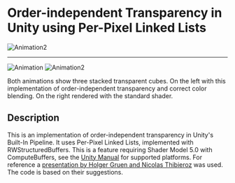 # Order-independent Transparency in Unity using Per-Pixel Linked Lists

![Animation2](https://user-images.githubusercontent.com/18415215/139141230-207014ab-57eb-4591-9c90-d8c17db93a30.gif)

---------------

![Animation](https://user-images.githubusercontent.com/18415215/139123916-2dce99a6-aefe-437a-9caf-cb105015e654.gif)
![Animation2](https://user-images.githubusercontent.com/18415215/139123918-600efbe8-96ab-475e-be68-51e2e026d434.gif)

Both animations show three stacked transparent cubes. On the left with this implementation of order-independent transparency and correct color blending. On the right rendered with the standard shader.

## Description

This is an implementation of order-independent transparency in Unity's Built-In Pipeline. It uses Per-Pixel Linked Lists, implemented with RWStructuredBuffers.
This is a feature requiring Shader Model 5.0 with ComputeBuffers, see the [Unity Manual](https://docs.unity3d.com/Manual/SL-ShaderCompileTargets.html) for supported platforms.
For reference a [presentation by Holger Gruen and Nicolas Thibieroz](https://de.slideshare.net/hgruen/oit-and-indirect-illumination-using-dx11-linked-lists)
was used. The code is based on their suggestions.
